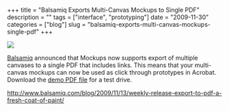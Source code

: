 +++
title = "Balsamiq Exports Multi-Canvas Mockups to Single PDF"
description = ""
tags = ["interface", "prototyping"]
date = "2009-11-30"
categories = ["blog"]
slug = "balsamiq-exports-multi-canvas-mockups-single-pdf"
+++



  <div class="notebook-screenshot"><a href="http://www.balsamiq.com/blog/2009/11/13/weekly-release-export-to-pdf-a-fresh-coat-of-paint/"><img src="//konigi.com/media/bluga/wt4b13e4ca801a6_large.jpg"/></a></div><p><a href="http://www.balsamiq.com/">Balsamiq</a> announced that Mockups now supports export of multiple canvases to a single PDF that includes links. This means that your multi-canvas mockups can now be used as click through prototypes in Acrobat. Download the <a href="http://www.balsamiq.com/blog/wp-content/uploads/2009/11/exportToPDFmockups.pdf">demo PDF file</a> for a test drive.</p>

    
  <a href="http://www.balsamiq.com/blog/2009/11/13/weekly-release-export-to-pdf-a-fresh-coat-of-paint/">http://www.balsamiq.com/blog/2009/11/13/weekly-release-export-to-pdf-a-fresh-coat-of-paint/</a>
